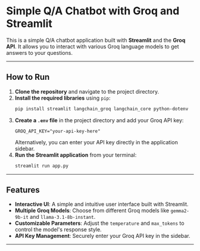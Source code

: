 # Simple Q/A Chatbot with Groq and Streamlit

This is a simple Q/A chatbot application built with **Streamlit** and the **Groq API**. It allows you to interact with various Groq language models to get answers to your questions.

-----

## How to Run

1.  **Clone the repository** and navigate to the project directory.
2.  **Install the required libraries** using `pip`:
    ```bash
    pip install streamlit langchain_groq langchain_core python-dotenv
    ```
3.  **Create a `.env` file** in the project directory and add your Groq API key:
    ```
    GROQ_API_KEY="your-api-key-here"
    ```
    Alternatively, you can enter your API key directly in the application sidebar.
4.  **Run the Streamlit application** from your terminal:
    ```bash
    streamlit run app.py
    ```

-----

## Features

  * **Interactive UI**: A simple and intuitive user interface built with Streamlit.
  * **Multiple Groq Models**: Choose from different Groq models like `gemma2-9b-it` and `llama-3.1-8b-instant`.
  * **Customizable Parameters**: Adjust the `temperature` and `max_tokens` to control the model's response style.
  * **API Key Management**: Securely enter your Groq API key in the sidebar.

-----
